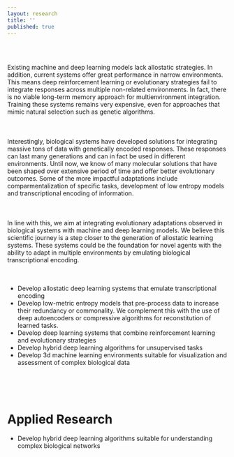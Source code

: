 ```yaml
---
layout: research
title: ''
published: true
---
```

<meta name="viewport" content="width=device-width, initial-scale=1.0">

<br>

<br>

Existing machine and deep learning models lack allostatic strategies. In addition, current systems offer great performance in narrow environments. This means deep reinforcement learning or evolutionary strategies fail to integrate responses across multiple non-related environments. In fact, there is no viable long-term memory approach for multienvironment integration. Training these systems remains very expensive, even for approaches that mimic natural selection such as genetic algorithms. 
<br>
<br>
<br>
 <br>
Interestingly, biological systems have developed solutions for integrating massive tons of data with genetically encoded responses. These responses can last many generations and can in fact be used in  different environments. Until now, we know of many molecular solutions that have been shaped over extensive period of time and offer better evolutionary outcomes. Some of the more impactful adaptations include comparmentalization of specific tasks, development of low entropy models and transcriptional encoding of information. 
  <br>
  <br>
  <br>
   <br>
In line with this, we aim at integrating evolutionary adaptations observed in biological systems with machine and deep learning models. We believe this scientific journey is a step closer to the generation of allostatic learning systems. These systems could be the foundation for novel agents with the ability to adapt in multiple environments by emulating biological transcriptional encoding. 
<br>
  <br>
  <br>
   
- Develop allostatic deep learning systems that emulate transcriptional encoding
- Develop low-metric entropy models that pre-process data to increase their redundancy or commonality. We complement this with the use of deep autoencoders or compressive algorithms for reconstitution of learned tasks.
- Develop deep learning systems that combine reinforcement learning and evolutionary strategies
- Develop hybrid deep learning algorithms for unsupervised tasks
- Develop 3d machine learning environments suitable for visualization and assessment of complex biological data
<br>
  <br>
  <br>
  
# Applied Research 
- Develop hybrid deep learning algorithms suitable for understanding complex biological networks
